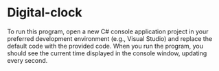 # Digital-clock

To run this program, open a new C# console application project in your preferred development environment (e.g., Visual Studio) and replace the default code with the provided code. When you run the program, you should see the current time displayed in the console window, updating every second.

